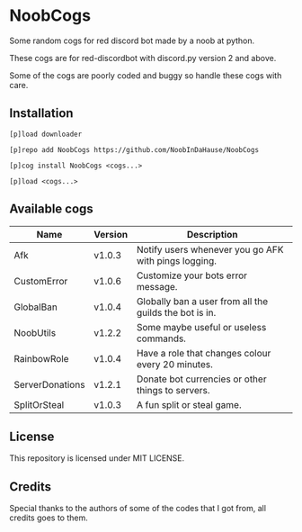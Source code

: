 # NoobCogs

Some random cogs for red discord bot made by a noob at python.

These cogs are for red-discordbot with discord.py version 2 and above.

Some of the cogs are poorly coded and buggy so handle these cogs with care.

## Installation

```
[p]load downloader

[p]repo add NoobCogs https://github.com/NoobInDaHause/NoobCogs

[p]cog install NoobCogs <cogs...>

[p]load <cogs...>
```

## Available cogs

| Name            |  Version  | Description                                                      |
| --------------- | --------- | ---------------------------------------------------------------- |
| Afk             |  v1.0.3   | Notify users whenever you go AFK with pings logging.             |
| CustomError     |  v1.0.6   | Customize your bots error message.                               |
| GlobalBan       |  v1.0.4   | Globally ban a user from all the guilds the bot is in.           |
| NoobUtils       |  v1.2.2   | Some maybe useful or useless commands.                           |
| RainbowRole     |  v1.0.4   | Have a role that changes colour every 20 minutes.                |
| ServerDonations |  v1.2.1   | Donate bot currencies or other things to servers.                |
| SplitOrSteal    |  v1.0.3   | A fun split or steal game.                                       |

## License

This repository is licensed under MIT LICENSE.

## Credits

Special thanks to the authors of some of the codes that I got from, all credits goes to them.
